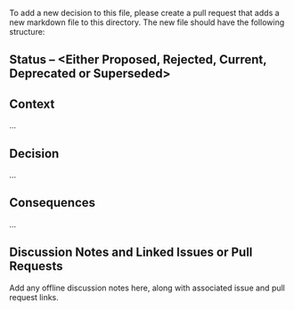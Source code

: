 To add a new decision to this file, please create a pull request that adds a new markdown file to this directory. The new file should have the following structure:

## Status – <Either Proposed, Rejected, Current, Deprecated or Superseded>

## Context

...

## Decision

...

## Consequences

...

## Discussion Notes and Linked Issues or Pull Requests

Add any offline discussion notes here, along with associated issue and pull request links.
